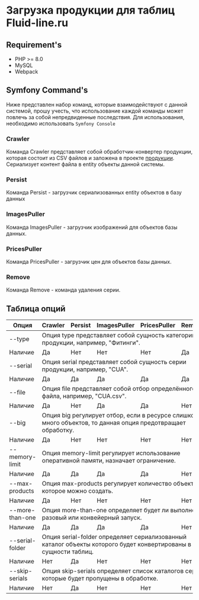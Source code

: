 # Загрузка продукции для таблиц Fluid-line.ru

## Requirement's
+ PHP >= 8.0
+ MySQL
+ Webpack

## Symfony Command's
Ниже представлен набор команд, которые взаимодействуют с данной системой, 
прошу учесть, что использование каждой команды может повлечь за собой
непредвиденные последствия. Для использования, необходимо использовать 
`Symfony Console`

### Crawler
Команда Crawler представляет собой обработчик-конвертер продукции, 
которая состоит из CSV файлов и заложена в проекте
<a href="https://github.com/Lavreek/Fluidline.InventoryProducts.git">продукции</a>.
Сериализует контент файла в entity объекты данной системы.
### Persist
Команда Persist - загрузчик сериализованных entity объектов 
в базу данных
### ImagesPuller
Команда ImagesPuller - загрузчик изображений для объектов базы данных.
### PricesPuller
Команда PricesPuller - загрузчик цен для объектов базы данных.
### Remove
Команда Remove - команда удаления серии.

## Таблица опций

<table>
<thead>
<th>Опция</th>
<th>Crawler</th>
<th>Persist</th>
<th>ImagesPuller</th>
<th>PricesPuller</th>
<th>Remove</th>
</thead>
<tbody>

<tr>
<td>--type</td>
<td colspan="5">
Опция type представляет собой сущность категории продукции, например, "Фитинги".
</td>
</tr>
<tr>
<td>Наличие</td>
<td>Да</td>
<td>Нет</td>
<td>Нет</td>
<td>Нет</td>
<td>Да</td>
</tr>

<tr>
<td>
--serial
</td>
<td colspan="5">
Опция serial представляет собой сущность серии продукции, например, "CUA".
</td>
</tr>
<tr>
<td>Наличие</td>
<td>Да</td>
<td>Да</td>
<td>Да</td>
<td>Да</td>
<td>Да</td>
</tr>

<tr>
<td>
--file
</td>
<td colspan="5">
Опция file представляет собой отбор определённого файла, например, "CUA.csv".
</td>
</tr>
<tr>
<td>Наличие</td>
<td>Да</td>
<td>Нет</td>
<td>Да</td>
<td>Да</td>
<td>Нет</td>
</tr>

<tr>
<td>
--big
</td>
<td colspan="5">
Опция big регулирует отбор, если в ресурсе слишком много объектов, 
то данная опция предотвращает обработку.
</td>
</tr>
<tr>
<td>Наличие</td>
<td>Да</td>
<td>Нет</td>
<td>Нет</td>
<td>Нет</td>
<td>Нет</td>
</tr>

<tr>
<td>
--memory-limit
</td>
<td colspan="5">
Опция memory-limit регулирует использование оперативной памяти,
назначает ограничение.
</td>
</tr>
<tr>
<td>Наличие</td>
<td>Да</td>
<td>Да</td>
<td>Да</td>
<td>Да</td>
<td>Нет</td>
</tr>

<tr>
<td>
--max-products
</td>
<td colspan="5">
Опция max-products регулирует количество объектов, которое можно создать.
</td>
</tr>
<tr>
<td>Наличие</td>
<td>Да</td>
<td>Нет</td>
<td>Нет</td>
<td>Нет</td>
<td>Нет</td>
</tr>

<tr>
<td>
--more-than-one
</td>
<td colspan="5">
Опция more-than-one определяет будет ли выполнен разовый или конвейерный запуск.
</td>
</tr>
<tr>
<td>Наличие</td>
<td>Да</td>
<td>Да</td>
<td>Да</td>
<td>Да</td>
<td>Нет</td>
</tr>

<tr>
<td>
--serial-folder
</td>
<td colspan="5">
Опция serial-folder определяет сериализованный каталог объекты которого
будет конвертированы в сущности таблиц.
</td>
</tr>
<tr>
<td>Наличие</td>
<td>Нет</td>
<td>Да</td>
<td>Нет</td>
<td>Нет</td>
<td>Нет</td>
</tr>

<tr>
<td>
--skip-serials
</td>
<td colspan="5">
Опция skip-serials определяет список каталогов серий которые
будет пропущены в обработке.
</td>
</tr>
<tr>
<td>Наличие</td>
<td>Нет</td>
<td>Да</td>
<td>Нет</td>
<td>Нет</td>
<td>Нет</td>
</tr>

</tbody>
</table>
